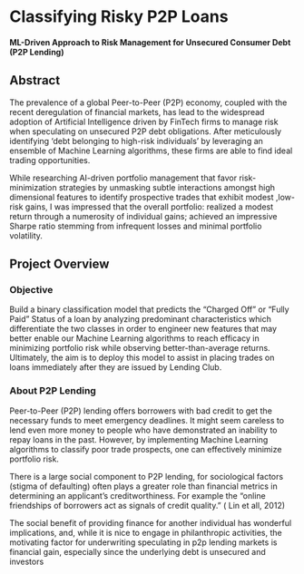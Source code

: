 # Classifying Risky P2P Loans
#### ML-Driven Approach to Risk Management for Unsecured Consumer Debt (P2P Lending)
## Abstract
The prevalence of a global Peer-to-Peer (P2P) economy, coupled with the recent deregulation of financial markets, has lead to the widespread adoption of Artificial Intelligence driven by FinTech firms to manage risk when speculating on unsecured P2P debt obligations. After meticulously identifying ‘debt belonging to high-risk individuals’ by leveraging an ensemble of Machine Learning algorithms, these firms are able to find ideal trading opportunities.

While researching AI-driven portfolio management that favor risk-minimization strategies by unmasking subtle interactions amongst high dimensional features to identify prospective trades that exhibit modest ,low-risk gains, I was impressed that the overall portfolio: realized a modest return through a numerosity of individual gains; achieved an impressive Sharpe ratio stemming from infrequent losses and minimal portfolio volatility.

## Project Overview
### Objective
Build a binary classification model that predicts the “Charged Off” or “Fully Paid” Status of a loan by analyzing predominant characteristics which differentiate the two classes in order to engineer new features that may better enable our Machine Learning algorithms to reach efficacy in minimizing portfolio risk while observing better-than-average returns. Ultimately, the aim is to deploy this model to assist in placing trades on loans immediately after they are issued by Lending Club.

### About P2P Lending
Peer-to-Peer (P2P) lending offers borrowers with bad credit to get the necessary funds to meet emergency deadlines. It might seem careless to lend even more money to people who have demonstrated an inability to repay loans in the past. However, by implementing Machine Learning algorithms to classify poor trade prospects, one can effectively minimize portfolio risk.

There is a large social component to P2P lending, for sociological factors (stigma of defaulting) often plays a greater role than financial metrics in determining an applicant’s creditworthiness. For example the “online friendships of borrowers act as signals of credit quality.” ( Lin et all, 2012)

The social benefit of providing finance for another individual has wonderful implications, and, while it is nice to engage in philanthropic activities, the motivating factor for underwriting speculating in p2p lending markets is financial gain, especially since the underlying debt is unsecured and investors
